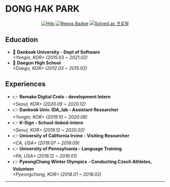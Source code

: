 <div>
  
# DONG HAK PARK

</div>
<div align=center>
  
[![Hits](https://hits.seeyoufarm.com/api/count/incr/badge.svg?url=https%3A%2F%2Fgithub.com%2FDonghakPark)](https://hits.seeyoufarm.com)
[![Repos Badge](https://badges.pufler.dev/repos/DonghakPark)](https://badges.pufler.dev)
[![Solved.ac 프로필](http://mazassumnida.wtf/api/mini/generate_badge?boj=ehdgkr03)](https://solved.ac/ehdgkr03)
</div>

<!--

<div>
  
  [![DONGHAK's github stats](https://github-readme-stats.vercel.app/api?username=donghakpark)](https://github.com/DonghakPark)
  [![Solved.ac 프로필](http://mazassumnida.wtf/api/v2/generate_badge?boj=ehdgkr03)](https://solved.ac/ehdgkr03)

</div>
[![Donghak's github stats](https://github-readme-stats.vercel.app/api?username=DonghakPark&show_icons=true&theme=vue)](https://github.com/anuraghazra/github-readme-stats)
[![Top Langs](https://github-readme-stats.vercel.app/api/top-langs/?username=DonghakPark&layout=compact)](https://github.com/anuraghazra/github-readme-stats)

-->

## Education
- :school: **Dankook University - Dept of Software**  
   *<Yongin, KOR> (2015.03 ~ 2021.02)*  
- :school: **Daegun High School**  
   *<Daegu, KOR> (2012.03 ~ 2015.02)*    

## Experiences
- &#128073; **Remake Digital Crolo - development Intern**  
   *<Seoul, KOR> (2020.09 ~ 2020.12)*  
- &#128073; **Dankook Univ. IDA_lab - Assistant Researcher**  
   *<Yongin, KOR> (2019.10 ~ 2020.08)*  
- &#128073; **K-Sign - School-linked-Intern**  
   *<Seoul, KOR> (2019.12 ~ 2020.02)*  
- &#128073; **University of California Irvine - Visiting Researcher**  
   *<CA, USA> (2019.07 ~ 2019.09)*  
- &#128073; **University of Pennsylvania - Language Training**  
   *<PA, USA> (2018.12 ~ 2019.01)*  
- &#128073; **PyeongChang Winter Olympics - Conducting Czech Athletes, Volunteer**  
   *<Pyeongchang, KOR> (2018.01 ~ 2018.02)*  
---

